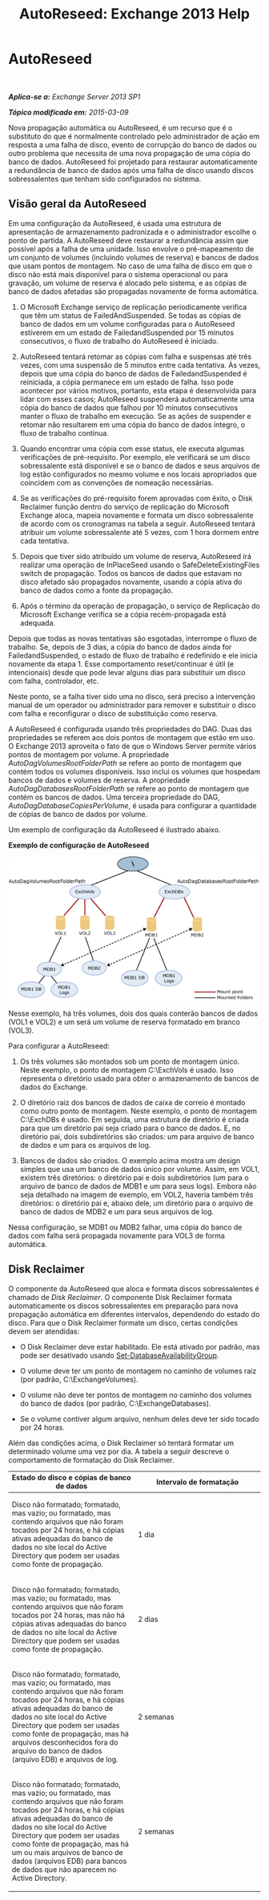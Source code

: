 ﻿---
title: 'AutoReseed: Exchange 2013 Help'
TOCTitle: AutoReseed
ms:assetid: 61f9a8be-070e-4c62-b505-52644fcff0c5
ms:mtpsurl: https://technet.microsoft.com/pt-br/library/Dn789209(v=EXCHG.150)
ms:contentKeyID: 62523811
ms.date: 05/22/2018
mtps_version: v=EXCHG.150
ms.translationtype: MT
---

# AutoReseed

 

_**Aplica-se a:** Exchange Server 2013 SP1_

_**Tópico modificado em:** 2015-03-09_

Nova propagação automática ou AutoReseed, é um recurso que é o substituto do que é normalmente controlado pelo administrador de ação em resposta a uma falha de disco, evento de corrupção do banco de dados ou outro problema que necessita de uma nova propagação de uma cópia do banco de dados. AutoReseed foi projetado para restaurar automaticamente a redundância de banco de dados após uma falha de disco usando discos sobressalentes que tenham sido configurados no sistema.

## Visão geral da AutoReseed

Em uma configuração da AutoReseed, é usada uma estrutura de apresentação de armazenamento padronizada e o administrador escolhe o ponto de partida. A AutoReseed deve restaurar a redundância assim que possível após a falha de uma unidade. Isso envolve o pré-mapeamento de um conjunto de volumes (incluindo volumes de reserva) e bancos de dados que usam pontos de montagem. No caso de uma falha de disco em que o disco não está mais disponível para o sistema operacional ou para gravação, um volume de reserva é alocado pelo sistema, e as cópias de banco de dados afetadas são propagadas novamente de forma automática.

1.  O Microsoft Exchange serviço de replicação periodicamente verifica que têm um status de FailedAndSuspended. Se todas as cópias de banco de dados em um volume configuradas para o AutoReseed estiverem em um estado de FailedandSuspended por 15 minutos consecutivos, o fluxo de trabalho do AutoReseed é iniciado.

2.  AutoReseed tentará retomar as cópias com falha e suspensas até três vezes, com uma suspensão de 5 minutos entre cada tentativa. Às vezes, depois que uma cópia do banco de dados de FailedandSuspended é reiniciada, a cópia permanece em um estado de falha. Isso pode acontecer por vários motivos, portanto, esta etapa é desenvolvida para lidar com esses casos; AutoReseed suspenderá automaticamente uma cópia do banco de dados que falhou por 10 minutos consecutivos manter o fluxo de trabalho em execução. Se as ações de suspender e retomar não resultarem em uma cópia do banco de dados íntegro, o fluxo de trabalho continua.

3.  Quando encontrar uma cópia com esse status, ele executa algumas verificações de pré-requisito. Por exemplo, ele verificará se um disco sobressalente está disponível e se o banco de dados e seus arquivos de log estão configurados no mesmo volume e nos locais apropriados que coincidem com as convenções de nomeação necessárias.

4.  Se as verificações do pré-requisito forem aprovadas com êxito, o Disk Reclaimer função dentro do serviço de replicação do Microsoft Exchange aloca, mapeia novamente e formata um disco sobressalente de acordo com os cronogramas na tabela a seguir. AutoReseed tentará atribuir um volume sobressalente até 5 vezes, com 1 hora dormem entre cada tentativa.

5.  Depois que tiver sido atribuído um volume de reserva, AutoReseed irá realizar uma operação de InPlaceSeed usando o SafeDeleteExistingFiles switch de propagação. Todos os bancos de dados que estavam no disco afetado são propagados novamente, usando a cópia ativa do banco de dados como a fonte da propagação.

6.  Após o término da operação de propagação, o serviço de Replicação do Microsoft Exchange verifica se a cópia recém-propagada está adequada.

Depois que todas as novas tentativas são esgotadas, interrompe o fluxo de trabalho. Se, depois de 3 dias, a cópia do banco de dados ainda for FailedandSuspended, o estado de fluxo de trabalho é redefinido e ele inicia novamente da etapa 1. Esse comportamento reset/continuar é útil (e intencionais) desde que pode levar alguns dias para substituir um disco com falha, controlador, etc.

Neste ponto, se a falha tiver sido uma no disco, será preciso a intervenção manual de um operador ou administrador para remover e substituir o disco com falha e reconfigurar o disco de substituição como reserva.

A AutoReseed é configurada usando três propriedades do DAG. Duas das propriedades se referem aos dois pontos de montagem que estão em uso. O Exchange 2013 aproveita o fato de que o Windows Server permite vários pontos de montagem por volume. A propriedade *AutoDagVolumesRootFolderPath* se refere ao ponto de montagem que contém todos os volumes disponíveis. Isso inclui os volumes que hospedam bancos de dados e volumes de reserva. A propriedade *AutoDagDatabasesRootFolderPath* se refere ao ponto de montagem que contém os bancos de dados. Uma terceira propriedade do DAG, *AutoDagDatabaseCopiesPerVolume*, é usada para configurar a quantidade de cópias de banco de dados por volume.

Um exemplo de configuração da AutoReseed é ilustrado abaixo.

**Exemplo de configuração de AutoReseed**

![Exemplo de configuração de nova propagação automática](images/Dn789209.e3af7306-f5b4-4ec4-9ccf-222ec452699b(EXCHG.150).gif "Exemplo de configuração de nova propagação automática")

Nesse exemplo, há três volumes, dois dos quais conterão bancos de dados (VOL1 e VOL2) e um será um volume de reserva formatado em branco (VOL3).

Para configurar a AutoReseed:

1.  Os três volumes são montados sob um ponto de montagem único. Neste exemplo, o ponto de montagem C:\\ExchVols é usado. Isso representa o diretório usado para obter o armazenamento de bancos de dados do Exchange.

2.  O diretório raiz dos bancos de dados de caixa de correio é montado como outro ponto de montagem. Neste exemplo, o ponto de montagem C:\\ExchDBs é usado. Em seguida, uma estrutura de diretório é criada para que um diretório pai seja criado para o banco de dados. E, no diretório pai, dois subdiretórios são criados: um para arquivo de banco de dados e um para os arquivos de log.

3.  Bancos de dados são criados. O exemplo acima mostra um design simples que usa um banco de dados único por volume. Assim, em VOL1, existem três diretórios: o diretório pai e dois subdiretórios (um para o arquivo de banco de dados de MDB1 e um para seus logs). Embora não seja detalhado na imagem de exemplo, em VOL2, haveria também três diretórios: o diretório pai e, abaixo dele, um diretório para o arquivo de banco de dados de MDB2 e um para seus arquivos de log.

Nessa configuração, se MDB1 ou MDB2 falhar, uma cópia do banco de dados com falha será propagada novamente para VOL3 de forma automática.

## Disk Reclaimer

O componente da AutoReseed que aloca e formata discos sobressalentes é chamado de *Disk Reclaimer*. O componente Disk Reclaimer formata automaticamente os discos sobressalentes em preparação para nova propagação automática em diferentes intervalos, dependendo do estado do disco. Para que o Disk Reclaimer formate um disco, certas condições devem ser atendidas:

  - O Disk Reclaimer deve estar habilitado. Ele está ativado por padrão, mas pode ser desativado usando [Set-DatabaseAvailabilityGroup](https://technet.microsoft.com/pt-br/library/dd297934\(v=exchg.150\)).

  - O volume deve ter um ponto de montagem no caminho de volumes raiz (por padrão, C:\\ExchangeVolumes).

  - O volume não deve ter pontos de montagem no caminho dos volumes do banco de dados (por padrão, C:\\ExchangeDatabases).

  - Se o volume contiver algum arquivo, nenhum deles deve ter sido tocado por 24 horas.

Além das condições acima, o Disk Reclaimer só tentará formatar um determinado volume uma vez por dia. A tabela a seguir descreve o comportamento de formatação do Disk Reclaimer.


<table>
<colgroup>
<col style="width: 50%" />
<col style="width: 50%" />
</colgroup>
<thead>
<tr class="header">
<th>Estado do disco e cópias de banco de dados</th>
<th>Intervalo de formatação</th>
</tr>
</thead>
<tbody>
<tr class="odd">
<td><p>Disco não formatado; formatado, mas vazio; ou formatado, mas contendo arquivos que não foram tocados por 24 horas, e há cópias ativas adequadas do banco de dados no site local do Active Directory que podem ser usadas como fonte de propagação.</p></td>
<td><p>1 dia</p></td>
</tr>
<tr class="even">
<td><p>Disco não formatado; formatado, mas vazio; ou formatado, mas contendo arquivos que não foram tocados por 24 horas, mas não há cópias ativas adequadas do banco de dados no site local do Active Directory que podem ser usadas como fonte de propagação.</p></td>
<td><p>2 dias</p></td>
</tr>
<tr class="odd">
<td><p>Disco não formatado; formatado, mas vazio; ou formatado, mas contendo arquivos que não foram tocados por 24 horas, e há cópias ativas adequadas do banco de dados no site local do Active Directory que podem ser usadas como fonte de propagação, mas há arquivos desconhecidos fora do arquivo do banco de dados (arquivo EDB) e arquivos de log.</p></td>
<td><p>2 semanas</p></td>
</tr>
<tr class="even">
<td><p>Disco não formatado; formatado, mas vazio; ou formatado, mas contendo arquivos que não foram tocados por 24 horas, e há cópias ativas adequadas do banco de dados no site local do Active Directory que podem ser usadas como fonte de propagação, mas há um ou mais arquivos de banco de dados (arquivos EDB) para bancos de dados que não aparecem no Active Directory.</p></td>
<td><p>2 semanas</p></td>
</tr>
</tbody>
</table>

